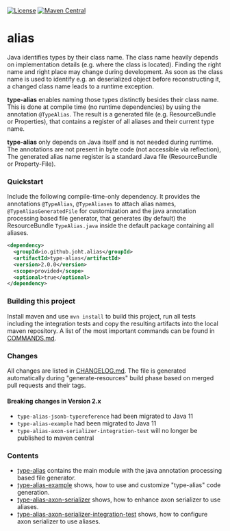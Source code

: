 [![License](https://img.shields.io/badge/License-Apache%202.0-blue.svg)](https://opensource.org/licenses/Apache-2.0)
[![Maven Central](https://img.shields.io/maven-central/v/io.github.joht.alias/type-alias.svg?style=shield)](https://maven-badges.herokuapp.com/maven-central/io.github.joht.alias/type-alias/)
# alias

Java identifies types by their class name. 
The class name heavily depends on implementation details (e.g. where the class is located).
Finding the right name and right place may change during development.
As soon as the class name is used to identify e.g. an deserialized object before reconstructing it,
a changed class name leads to a runtime exception. 

**type-alias** enables naming those types distinctly besides their class name. 
This is done at compile time (no runtime dependencies) by using the annotation `@TypeAlias`.
The result is a generated file (e.g. ResourceBundle or Properties),
that contains a register of all aliases and their current type name.

**type-alias** only depends on Java itself and is not needed during runtime.
The annotations are not present in byte code (not accessible via reflection),
The generated alias name register is a standard Java file (ResourceBundle or Property-File).

### Quickstart
Include the following compile-time-only dependency.
It provides the annotations `@TypeAlias`, `@TypeAliases` to attach alias names,
`@TypeAliasGeneratedFile` for customization and the java annotation processing based file generator,
that generates (by default) the ResourceBundle `TypeAlias.java` inside the default package containing all aliases.

```xml
<dependency>
  <groupId>io.github.joht.alias</groupId>
  <artifactId>type-alias</artifactId>
  <version>2.0.0</version>
  <scope>provided</scope>
  <optional>true</optional>
</dependency>
```

### Building this project
Install maven and use `mvn install` to build this project, run all tests including the integration tests and copy the resulting artifacts into the local maven repository. A list of the most important commands can be found in [COMMANDS.md](COMMANDS.md).

### Changes
All changes are listed in [CHANGELOG.md](./CHANGELOG.md). The file is generated automatically during "generate-resources" build phase based on merged pull requests and their tags.

#### Breaking changes in Version 2.x

- `type-alias-jsonb-typereference` had been migrated to Java 11
- `type-alias-example` had been migrated to Java 11
- `type-alias-axon-serializer-integration-test` will no longer be published to maven central

### Contents
- [type-alias](https://github.com/JohT/alias/tree/master/type-alias) 
contains the main module with the java annotation processing based file generator.
- [type-alias-example](https://github.com/JohT/alias/tree/master/type-alias-example) 
shows, how to use and customize "type-alias" code generation.
- [type-alias-axon-serializer](https://github.com/JohT/alias/tree/master/type-alias-axon-serializer)
shows, how to enhance axon serializer to use aliases.
- [type-alias-axon-serializer-integration-test](https://github.com/JohT/alias/tree/master/type-alias-axon-serializer-integration-test)
shows, how to configure axon serializer to use aliases.
